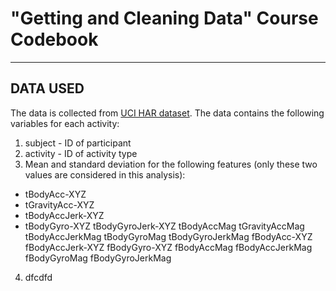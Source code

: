 # "Getting and Cleaning Data" Course Codebook
---

## DATA USED

The data is collected from [UCI HAR dataset](http://archive.ics.uci.edu/ml/datasets/Human+Activity+Recognition+Using+Smartphones). The data contains the following variables for each activity:

1. subject - ID of participant
2. activity - ID of activity type
3. Mean and standard deviation for the following features (only these two values are considered in this analysis):
* tBodyAcc-XYZ
* tGravityAcc-XYZ
* tBodyAccJerk-XYZ
* tBodyGyro-XYZ
tBodyGyroJerk-XYZ
tBodyAccMag
tGravityAccMag
tBodyAccJerkMag
tBodyGyroMag
tBodyGyroJerkMag
fBodyAcc-XYZ
fBodyAccJerk-XYZ
fBodyGyro-XYZ
fBodyAccMag
fBodyAccJerkMag
fBodyGyroMag
fBodyGyroJerkMag
4. dfcdfd
